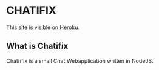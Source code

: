 # CHATIFIX

This site is visible on [Heroku](https://salty-fortress-18569.herokuapp.com/).


## What is Chatifix

Chatfifix is a small Chat Webapplication written in NodeJS.